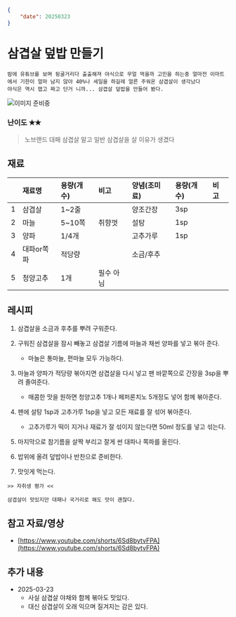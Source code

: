```json
{
    "date": 20250323
}
```
# 삼겹살 덮밥 만들기

```
밤에 유튜브를 보며 뒹굴거리다 출출해져 야식으로 무얼 먹을까 고민을 하는중 얼마전 이마트에서 기한이 얼마 남지 않아 40%나 세일을 하길레 얼른 주워온 삼겹살이 생각났다
야식은 역시 맵고 짜고 단거 니까... 삼겹살 덮밥을 만들어 봤다.
```

![이미지 준비중](<../../_assets/img/이미지 준비중.png>)

### 난이도 ✭✭
> 노브랜드 대패 삼겹살 말고 일반 삼겹살을 살 이유가 생겼다


## 재료
||재료명|용량(개수)|비고|양념(조미료)|용량(개수)|비고|
|:-:|:--|:--|:--|:--|:--|:--|
|1|삼겹살|1~2줄||양조간장|3sp||
|2|마늘|5~10쪽|취향껏|설탕|1sp||
|3|양파|1/4개||고추가루|1sp||
|4|대파or쪽파|적당량||소금/후추|||
|5|청양고추|1개|필수 아님||||


## 레시피
1. 삼겹살을 소금과 후추를 뿌려 구워준다.

1. 구워진 삼겹살을 잠시 빼놓고 삼겹살 기름에 마늘과 채썬 양파를 넣고 볶아 준다.
    - 마늘은 통마늘, 편마늘 모두 가능하다.

1. 마늘과 양파가 적당량 볶아지면 삼겹살을 다시 넣고 팬 바깥쪽으로 간장을 3sp을 뿌려 졸여준다.
    - 매콤한 맛을 원하면 청양고추 1개나 페퍼론치노 5개정도 넣어 함께 볶아준다.

1. 팬에 설탕 1sp과 고추가루 1sp을 넣고 모든 재료를 잘 섞어 볶아준다. 
    - 고추가루가 떡이 지거나 재료가 잘 섞이지 않는다면 50ml 정도를 넣고 섞는다.

1. 마지막으로 참기름을 살짝 부리고 잘게 썬 대파나 쪽파를 올린다.

1. 밥위에 올려 덮밥이나 반찬으로 준비한다.

1. 맛잇게 먹는다.


~~~
>> 자취생 평가 <<

삼겹살이 맛있지만 대패나 국거리로 해도 맛이 괜찮다.
~~~

## 참고 자료/영상
- [https://www.youtube.com/shorts/6Sd8bytvFPA](https://www.youtube.com/shorts/6Sd8bytvFPA)

## 추가 내용
- 2025-03-23
    - 사실 삼겹살 야채와 함께 볶아도 맛있다.
    - 대신 삼겹살이 오래 익으며 질겨지는 감은 있다.